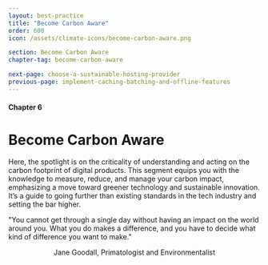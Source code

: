 ```yaml
---
layout: best-practice
title: "Become Carbon Aware"
order: 600
icon: /assets/climate-icons/become-carbon-aware.png

section: Become Carbon Aware
chapter-tag: become-carbon-aware

next-page: choose-a-sustainable-hosting-provider
previous-page: implement-caching-batching-and-offline-features
---
```

#### Chapter 6
# Become Carbon Aware

<div class="intro-chapter" style="text-align:left;"> 
  <p>Here, the spotlight is on the criticality of understanding and acting on the carbon footprint of digital products. This segment equips you with the knowledge to measure, reduce, and manage your carbon impact, emphasizing a move toward greener technology and sustainable innovation. It’s a guide to going further than existing standards in the tech industry and setting the bar higher.</p>
</div>

<div class="bigquote">
  <span class="highlight">"You cannot get through a single day without having an impact on the world around you. What you do makes a difference, and you have to decide what kind of difference you want to make."</span>
</div>

<p style="text-align:center;">Jane Goodall, Primatologist and Environmentalist</p>